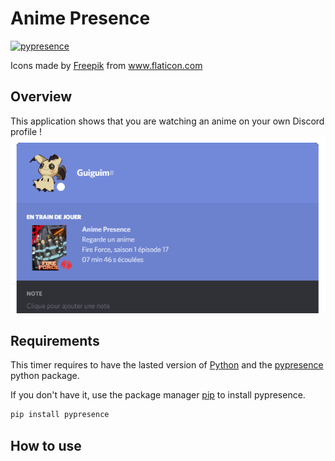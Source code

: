 # Anime Presence
[![pypresence](https://img.shields.io/badge/using-pypresence-00bb88.svg?style=for-the-badge&logo=discord&logoWidth=20)](https://github.com/qwertyquerty/pypresence)

<div>Icons made by <a href="https://www.flaticon.com/authors/freepik" title="Freepik">Freepik</a> from <a href="https://www.flaticon.com/" title="Flaticon">www.flaticon.com</a></div>

## Overview
This application shows that you are watching an anime on your own Discord profile !
![screen1](https://raw.githubusercontent.com/Guiguim255/database/master/anime_presence_screenshot.png)

## Requirements
This timer requires to have the lasted version of [Python](https://www.python.org/) and the [pypresence](https://github.com/qwertyquerty/pypresence/blob/master/README.md) python package.

If you don't have it, use the package manager [pip](https://pip.pypa.io/en/stable/) to install pypresence.
```bash
pip install pypresence
```

## How to use
